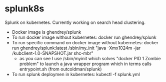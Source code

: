 # splunk8s
Splunk on kubernetes. Currently working on search head clustering.

 * Docker image is ghendrey/splunk
 * To run docker image without kubernetes: docker run ghendrey/splunk
 * To run specific command on docker image without kubernetes: docker run ghendrey/splunk:latest /sbin/my_init "java -Xmx1024m -jar /kubclient-1.0-SNAPSHOT.jar shc-mbr"
    * as you can see I use /sbin/myinit which solves "docker PID 1 Zombie problem" to launch a java wrapper program which in terms calls entrypoint.sh (from outcoldman/splunk)
 * To run splunk deploymen in kubernetes: kubectl -f splunk.yml

